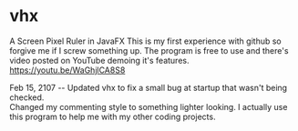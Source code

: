 # vhx
A Screen Pixel Ruler in JavaFX
This is my first experience with github so forgive me if I screw something up.
The program is free to use and there's video posted on YouTube demoing it's
features.
https://youtu.be/WaGhjlCA8S8

Feb 15, 2107 -- Updated vhx to fix a small bug at startup that wasn't being checked.  
Changed my commenting style to something lighter looking. I actually use this program to
help me with my other coding projects.


